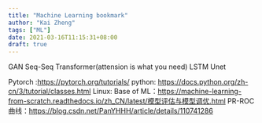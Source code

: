 ```yaml
---
title: "Machine Learning bookmark"
author: "Kai Zheng"
tags: ["ML"]
date: 2021-03-16T11:15:31+08:00
draft: true
---
```


GAN
Seq-Seq
Transformer(attension is what you need)
LSTM
Unet

Pytorch :https://pytorch.org/tutorials/
python: https://docs.python.org/zh-cn/3/tutorial/classes.html
Linux:
Base of ML：https://machine-learning-from-scratch.readthedocs.io/zh_CN/latest/模型评估与模型调优.html
PR-ROC 曲线：https://blog.csdn.net/PanYHHH/article/details/110741286